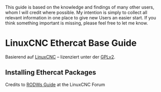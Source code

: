 This guide is based on the knowledge and findings of many other users, whom I will credit where possible. My intention is simply to collect all relevant information in one place to give new Users an easier start. 
If you think something important is missing, please feel free to let me know.

# LinuxCNC Ethercat Base Guide
Basierend auf [LinuxCNC](https://linuxcnc.org) – lizenziert unter der [GPLv2](https://www.gnu.org/licenses/old-licenses/gpl-2.0.html).
## Installing Ethercat Packages
Credits to [RODWs Guide](https://forum.linuxcnc.org/ethercat/45336-ethercat-installation-from-repositories-how-to-step-by-step) at the LinuxCNC Forum

